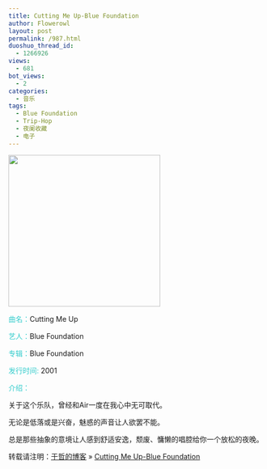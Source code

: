 ```yaml
---
title: Cutting Me Up-Blue Foundation
author: Flowerowl
layout: post
permalink: /987.html
duoshuo_thread_id:
  - 1266926
views:
  - 681
bot_views:
  - 2
categories:
  - 音乐
tags:
  - Blue Foundation
  - Trip-Hop
  - 夜阑收藏
  - 电子
---
```

[<img class="alignright size-full wp-image-988" title="Blue Foundation" src="http://lazynight.me/wp-content/uploads/2011/11/a0.jpg" alt="" width="300" height="300" />][1]

<span style="color: #33cccc;">曲名：</span>Cutting Me Up

<span style="color: #33cccc;">艺人：</span>Blue Foundation

<span style="color: #33cccc;">专辑：</span>Blue Foundation

<span style="color: #33cccc;">发行时间:</span> 2001

<span style="color: #33cccc;">介绍：</span>

关于这个乐队，曾经和Air一度在我心中无可取代。

无论是低落或是兴奋，魅惑的声音让人欲罢不能。

总是那些抽象的意境让人感到舒适安逸，颓废、慵懒的唱腔给你一个放松的夜晚。

转载请注明：[于哲的博客][2] &raquo; [Cutting Me Up-Blue Foundation][3]

 [1]: http://lazynight.me/wp-content/uploads/2011/11/a0.jpg
 [2]: http://localhost/wordpress
 [3]: http://localhost/wordpress/987.html